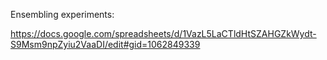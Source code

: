 Ensembling experiments:

https://docs.google.com/spreadsheets/d/1VazL5LaCTldHtSZAHGZkWydt-S9Msm9npZyiu2VaaDI/edit#gid=1062849339
